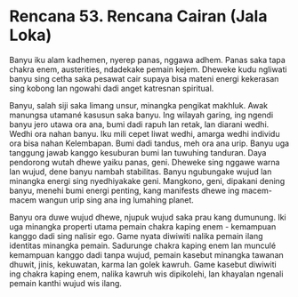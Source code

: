 # Rencana 53. Rencana Cairan (Jala Loka)

Banyu iku alam kadhemen, nyerep panas, nggawa adhem. Panas saka tapa chakra enem, austerities, ndadekake pemain kejem. Dheweke kudu ngliwati banyu sing cetha saka pesawat cair supaya bisa mateni energi kekerasan sing kobong lan ngowahi dadi anget katresnan spiritual.

Banyu, salah siji saka limang unsur, minangka pengikat makhluk. Awak manungsa utamané kasusun saka banyu. Ing wilayah garing, ing ngendi banyu jero utawa ora ana, bumi dadi rapuh lan retak, lan diarani wedhi. Wedhi ora nahan banyu. Iku mili cepet liwat wedhi, amarga wedhi individu ora bisa nahan Kelembapan. Bumi dadi tandus, meh ora ana urip. Banyu uga tanggung jawab kanggo kesuburan bumi lan tuwuhing tanduran. Daya pendorong wutah dhewe yaiku panas, geni. Dheweke sing nggawe warna lan wujud, dene banyu nambah stabilitas. Banyu ngubungake wujud lan minangka energi sing nyedhiyakake geni. Mangkono, geni, dipakani dening banyu, menehi bumi energi penting, kang manifests dhewe ing macem-macem wangun urip sing ana ing lumahing planet.

Banyu ora duwe wujud dhewe, njupuk wujud saka prau kang dumunung. Iki uga minangka properti utama pemain chakra kaping enem - kemampuan kanggo dadi sing nalisir ego. Game nyata diwiwiti nalika pemain ilang identitas minangka pemain. Sadurunge chakra kaping enem lan munculé kemampuan kanggo dadi tanpa wujud, pemain kasebut minangka tawanan dhuwit, jinis, kekuwatan, karma lan golek kawruh. Game kasebut diwiwiti ing chakra kaping enem, nalika kawruh wis dipikolehi, lan khayalan ngenali pemain kanthi wujud wis ilang.
